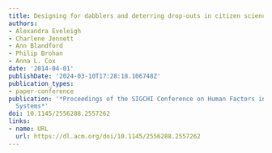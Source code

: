 ```yaml
---
title: Designing for dabblers and deterring drop-outs in citizen science
authors:
- Alexandra Eveleigh
- Charlene Jennett
- Ann Blandford
- Philip Brohan
- Anna L. Cox
date: '2014-04-01'
publishDate: '2024-03-10T17:28:18.106748Z'
publication_types:
- paper-conference
publication: '*Proceedings of the SIGCHI Conference on Human Factors in Computing
  Systems*'
doi: 10.1145/2556288.2557262
links:
- name: URL
  url: https://dl.acm.org/doi/10.1145/2556288.2557262
---
```

